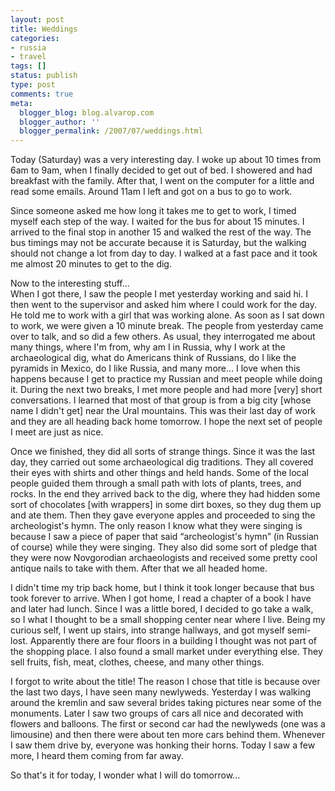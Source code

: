 ```yaml
---
layout: post
title: Weddings
categories:
- russia
- travel
tags: []
status: publish
type: post
comments: true
meta:
  blogger_blog: blog.alvarop.com
  blogger_author: ''
  blogger_permalink: /2007/07/weddings.html
---
```

Today (Saturday) was a very interesting day. I woke up about 10 times from 6am to 9am, when I finally decided to get out of bed. I showered and had breakfast with the family. After that, I went on the computer for a little and read some emails. Around 11am I left and got on a bus to go to work.

Since someone asked me how long it takes me to get to work, I timed myself each step of the way. I waited for the bus for about 15 minutes. I arrived to the final stop in another 15 and walked the rest of the way. The bus timings may not be accurate because it is Saturday, but the walking should not change a lot from day to day. I walked at a fast pace and it took me almost 20 minutes to get to the dig.

Now to the interesting stuff...<br />When I got there, I saw the people I met yesterday working and said hi. I then went to the supervisor and asked him where I could work for the day. He told me to work with a girl that was working alone. As soon as I sat down to work, we were given a 10 minute break. The people from yesterday came over to talk, and so did a few others. As usual, they interrogated me about many things, where I'm from, why  am I in Russia, why I work at the archaeological dig, what do Americans think of Russians, do I like the pyramids in Mexico, do I like Russia, and many more... I love when this happens because I get to practice my Russian and meet people while doing it. During the next two breaks, I met more people and had more [very] short conversations. I learned that most of that group is from a big city [whose name I didn't get] near the Ural mountains. This was their last day of work and they are all heading back home tomorrow. I hope the next set of people I meet are just as nice.

Once we finished, they did all sorts of strange things. Since it was the last day, they carried out some archaeological dig traditions. They all covered their eyes with shirts and other things and held hands. Some of the local people guided them through a small path with lots of plants, trees, and rocks. In the end they arrived back to the dig, where they had hidden some sort of chocolates [with wrappers] in some dirt boxes, so they dug them up and ate them. Then they gave everyone apples and proceeded to sing the archeologist's hymn. The only reason I know what they were singing is because I saw a piece of paper that said “archeologist's hymn” (in Russian of course) while they were singing. They also did some sort of pledge that they were now Novgorodian archaeologists and received some pretty cool antique nails to take with them. After that we all headed home.

I didn't time my trip back home, but I think it took longer because that bus took forever to arrive. When I got home, I read a chapter of a book I have and later had lunch. Since I was a little bored, I decided to go take a walk, so I what I thought to be a small shopping center near where I live. Being my curious self, I went up stairs, into strange hallways, and got myself semi-lost. Apparently there are four floors in a building I thought was not part of the shopping place. I also found a small market under everything else. They sell fruits, fish, meat, clothes, cheese, and many other things. 

I forgot to write about the title! The reason I chose that title is because over the last two days, I have seen many newlyweds. Yesterday I was walking around the kremlin and saw several brides taking pictures near some of the monuments. Later I saw two groups of cars all nice and decorated with flowers and balloons. The first or second car had the newlyweds (one was a limousine) and then there were about ten more cars behind them. Whenever I saw them drive by, everyone was honking their horns. Today I saw a few more, I heard them coming from far away.

So that's it for today, I wonder what I will do tomorrow...
